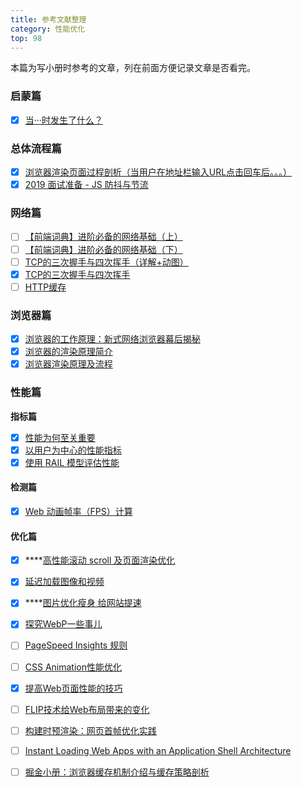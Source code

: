 ```yaml
---
title: 参考文献整理
category: 性能优化
top: 98
---
```


本篇为写小册时参考的文章，列在前面方便记录文章是否看完。

### **启蒙篇**

* [x] [当···时发生了什么？](https://github.com/skyline75489/what-happens-when-zh_CN#g)

### **总体流程篇**

* [x] [浏览器渲染页面过程剖析（当用户在地址栏输入URL点击回车后。。。）](https://www.jianshu.com/p/32ca5f1c0768)
* [x] [2019 面试准备 - JS 防抖与节流](https://juejin.im/post/5c87b54ce51d455f7943dddb?utm_source=gold_browser_extension#heading-2)

### **网络篇**

* [ ] [【前端词典】进阶必备的网络基础（上）](https://juejin.im/post/5c591fda6fb9a049dc02b1cc)
* [ ] [【前端词典】进阶必备的网络基础（下）](https://juejin.im/post/5c7a9f8c518825640d1dd503)
* [ ] [TCP的三次握手与四次挥手（详解+动图）](https://blog.csdn.net/qzcsu/article/details/72861891)
* [x] [TCP的三次握手与四次挥手](https://www.cnblogs.com/Andya/p/7272462.html)
* [ ] [HTTP缓存](https://developer.mozilla.org/zh-CN/docs/Web/HTTP/Caching_FAQ)

### **浏览器篇**

* [x] [浏览器的工作原理：新式网络浏览器幕后揭秘 ](https://www.html5rocks.com/zh/tutorials/internals/howbrowserswork/)
* [x] [浏览器的渲染原理简介](https://coolshell.cn/articles/9666.html#comments)
* [x] [浏览器渲染原理及流程](https://www.cnblogs.com/slly/p/6640761.html)

### **性能篇**

**指标篇**

* [x] [性能为何至关重要](https://developers.google.com/web/fundamentals/performance/why-performance-matters/) 
* [x] [以用户为中心的性能指标](https://developers.google.com/web/fundamentals/performance/user-centric-performance-metrics)
* [x] [使用 RAIL 模型评估性能](https://developers.google.com/web/fundamentals/performance/rail)

#### 检测篇

* [x] [Web 动画帧率（FPS）计算](https://www.cnblogs.com/coco1s/p/8029582.html)

#### 优化篇

* [x] \*\*\*\*[高性能滚动 scroll 及页面渲染优化](https://www.cnblogs.com/coco1s/p/5499469.html)
* [x] [延迟加载图像和视频](https://developers.google.com/web/fundamentals/performance/lazy-loading-guidance/images-and-video/) 
* [x] \*\*\*\*[图片优化瘦身 给网站提速](https://juejin.im/post/5cbc313f518825324c44f43b)
* [x] [探究WebP一些事儿](https://aotu.io/notes/2016/06/23/explore-something-of-webp/index.html)
* [ ] [PageSpeed Insights 规则](https://developers.google.com/speed/docs/insights/rules) 
* [ ] [CSS Animation性能优化](https://www.w3cplus.com/animation/animation-performance.html)
* [x] [提高Web页面性能的技巧](https://www.w3cplus.com/performance/10-ways-minimize-reflows-improve-performance.html)
* [ ] [FLIP技术给Web布局带来的变化](https://www.w3cplus.com/javascript/animating-layouts-with-the-flip-technique.html)
* [ ] [构建时预渲染：网页首帧优化实践](https://tech.meituan.com/2018/11/15/first-contentful-paint-practice.html)
* [ ] [Instant Loading Web Apps with an Application Shell Architecture](https://developers.google.com/web/updates/2015/11/app-shell)
* [ ] [掘金小册：浏览器缓存机制介绍与缓存策略剖析](https://juejin.im/book/5b936540f265da0a9624b04b/section/5b9ba651f265da0ac726e5de)

